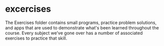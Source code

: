 # excercises
The Exercises folder contains small programs, practice problem solutions, and apps that are used to demonstrate what's been learned throughout the course. Every subject we've gone over has a number of associated exercises to practice that skill.  
